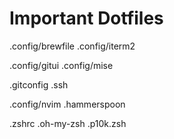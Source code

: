 # Important Dotfiles

.config/brewfile
.config/iterm2

.config/gitui
.config/mise

.gitconfig
.ssh

.config/nvim
.hammerspoon

.zshrc
.oh-my-zsh
.p10k.zsh
